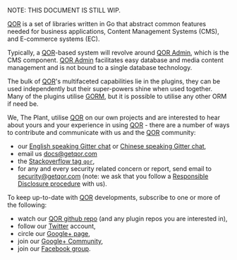 NOTE: THIS DOCUMENT IS STILL WIP.

[QOR](https://github.com/qor/qor) is a set of libraries written in Go that abstract common features needed for business applications, Content Management Systems (CMS), and E-commerce systems (EC).

Typically, a [QOR](https://github.com/qor/qor)-based system will revolve around [QOR Admin](https://github.com/qor/admin), which is the CMS component. [QOR Admin](https://github.com/qor/admin) facilitates easy database and media content management and is not bound to a single database technology.

The bulk of [QOR](https://github.com/qor/qor)'s multifaceted capabilities lie in the plugins, they can be used independently but their super-powers shine when used together. Many of the plugins utilise [GORM](https://github.com/jinzhu/gorm), but it is possible to utilise any other ORM if need be.

We, The Plant, utilise [QOR](https://github.com/qor/qor) on our own projects and are interested to hear about yours and your experience in using [QOR](https://github.com/qor/qor) - there are a number of ways to contribute and communicate with us and the [QOR](https://github.com/qor/qor) community:

* our [English speaking Gitter chat](https://gitter.im/qor/qor "English speaking Gitter chat") or [Chinese speaking Gitter chat](https://gitter.im/qor/qor/china "Chinese speaking Gitter chat"),
* email us [docs@getqor.com](mailto://docs@getqor.com "docs@getqor.com")
* the [Stackoverflow tag `qor`](http://stackoverflow.com/questions/tagged/qor "Stackoverflow tag `qor`"),
* for any and every security related concern or report, send email to [security@getqor.com](mailto://security@getqor.com "security@getqor.com") (note: we ask that you follow a [Responsible Disclosure procedure](https://en.wikipedia.org/wiki/Responsible_disclosure "Responsible Disclosure procedure") with us).

To keep up-to-date with [QOR](https://github.com/qor/qor) developments, subscribe to one or more of the following:

* watch our [QOR github repo](https://github.com/qor/qor/ "QOR Github repository") (and any plugin repos you are interested in),
* follow our [Twitter](https://twitter.com/QORSDK "Twitter") account,
* circle our [Google+ page](https://plus.google.com/u/0/113759909389888286690 "Google+ page"),
* join our [Google+ Community](https://plus.google.com/communities/105869262256660405319 "Google+ Community"),
* join our [Facebook group](https://www.facebook.com/qorsdk/ "Facebook group").
